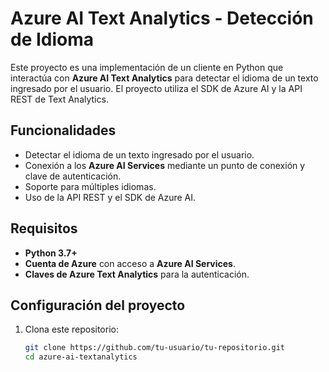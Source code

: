 # Azure AI Text Analytics - Detección de Idioma

Este proyecto es una implementación de un cliente en Python que interactúa con **Azure AI Text Analytics** para detectar el idioma de un texto ingresado por el usuario. El proyecto utiliza el SDK de Azure AI y la API REST de Text Analytics.

## Funcionalidades

- Detectar el idioma de un texto ingresado por el usuario.
- Conexión a los **Azure AI Services** mediante un punto de conexión y clave de autenticación.
- Soporte para múltiples idiomas.
- Uso de la API REST y el SDK de Azure AI.

## Requisitos

- **Python 3.7+**
- **Cuenta de Azure** con acceso a **Azure AI Services**.
- **Claves de Azure Text Analytics** para la autenticación.

## Configuración del proyecto

1. Clona este repositorio:

   ```bash
   git clone https://github.com/tu-usuario/tu-repositorio.git
   cd azure-ai-textanalytics
